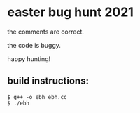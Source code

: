 # easter bug hunt 2021

the comments are correct.

the code is buggy.

happy hunting!

## build instructions:

    $ g++ -o ebh ebh.cc
    $ ./ebh
